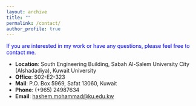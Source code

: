 ```yaml
---
layout: archive
title: ""
permalink: /contact/
author_profile: true
---
```


<span style="color:blue;"> If you are interested in my work or have any questions, please feel free to contact me. </span>

- **Location**: South Engineering Building, Sabah Al-Salem University City (Alshadadiya), Kuwait University
- **Office**: S02-E2-323
- **Mail**: P.O. Box 5969, Safat 13060, Kuwait
- **Phone**: (+965) 24987634
- **Email**: hashem.mohammad@ku.edu.kw


